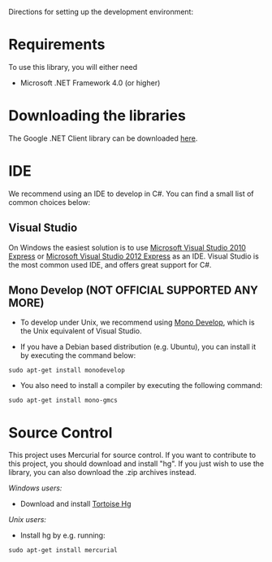 Directions for setting up the development environment:



# Requirements #
To use this library, you will either need
  * Microsoft .NET Framework 4.0 (or higher)

# Downloading the libraries #

The Google .NET Client library can be downloaded [here](Downloads.md).

# IDE #

We recommend using an IDE to develop in C#. You can find a small list of common choices below:

## Visual Studio ##
On Windows the easiest solution is to use [Microsoft Visual Studio 2010 Express](http://www.microsoft.com/visualstudio/eng/downloads#d-2010-express) or [Microsoft Visual Studio 2012 Express](http://www.microsoft.com/visualstudio/eng/products/visual-studio-express-products) as an IDE. Visual Studio is the most common used IDE, and offers great support for C#.

## Mono Develop (NOT OFFICIAL SUPPORTED ANY MORE) ##
  * To develop under Unix, we recommend using [Mono Develop](http://monodevelop.com/), which is the Unix equivalent of Visual Studio.

  * If you have a Debian based distribution (e.g. Ubuntu), you can install it by executing the command below:
```
sudo apt-get install monodevelop
```

  * You also need to install a compiler by executing the following command:
```
sudo apt-get install mono-gmcs
```

# Source Control #
This project uses Mercurial for source control. If you want to contribute to this project, you should download and install "hg". If you just wish to use the library, you can also download the .zip archives instead.

_Windows users:_
  * Download and install [Tortoise Hg](http://tortoisehg.bitbucket.org/)

_Unix users:_
  * Install hg by e.g. running:
```
sudo apt-get install mercurial 
```